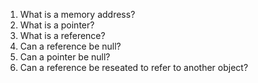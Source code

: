 1. What is a memory address?
2. What is a pointer?
3. What is a reference?
4. Can a reference be null?
5. Can a pointer be null?
6. Can a reference be reseated to refer to another object?